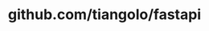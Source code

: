 ---
layout: post
title: github.com/tiangolo/fastapi
categories: link
tags: [انگلیسی, برنامه‌نویسی]
---